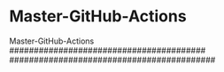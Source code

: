 # Master-GitHub-Actions
Master-GitHub-Actions
########################################
##########################################
